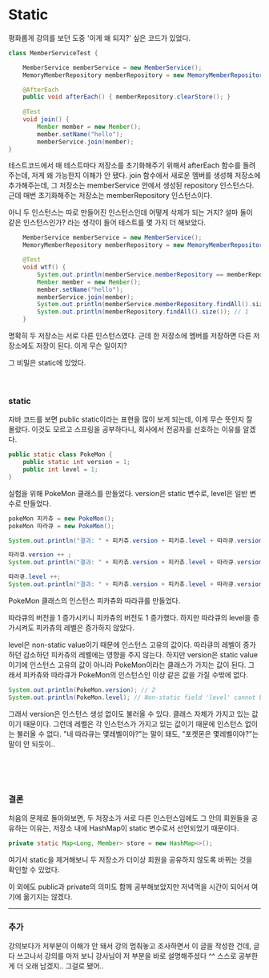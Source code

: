 # Static



평화롭게 강의를 보던 도중 '이게 왜 되지?' 싶은 코드가 있었다.

```java
class MemberServiceTest {

    MemberService memberService = new MemberService();
    MemoryMemberRepository memberRepository = new MemoryMemberRepository();

    @AfterEach
    public void afterEach() { memberRepository.clearStore(); }
    
    @Test
    void join() {
        Member member = new Member();
        member.setName("hello");
        memberService.join(member);
}
```



테스트코드에서 매 테스트마다 저장소를 초기화해주기 위해서 afterEach 함수를 돌려주는데, 저게 왜 가능한지 이해가 안 됐다. join 함수에서 새로운 멤버를 생성해 저장소에 추가해주는데, 그 저장소는 memberService 안에서 생성된 repository 인스턴스다. 근데 매번 초기화해주는 저장소는 memberRepository 인스턴스이다. 

아니 두 인스턴스는 따로 만들어진 인스턴스인데 어떻게 삭제가 되는 거지? 설마 둘이 같은 인스턴스인가? 라는 생각이 들어 테스트를 몇 가지 더 해보았다.

```java
    MemberService memberService = new MemberService();
    MemoryMemberRepository memberRepository = new MemoryMemberRepository();

    @Test
    void wtf() {
        System.out.println(memberService.memberRepository == memberRepository); // false
        Member member = new Member();
        member.setName("hello");
        memberService.join(member);
        System.out.println(memberService.memberRepository.findAll().size()); // 1
        System.out.println(memberRepository.findAll().size()); // 1
    }
```

명확히 두 저장소는 서로 다른 인스턴스였다. 근데 한 저장소에 멤버를 저장하면 다른 저장소에도 저장이 된다. 이게 무슨 일이지?

그 비밀은 static에 있었다. 
<br><br><br>


### static

자바 코드를 보면 public static이라는 표현을 많이 보게 되는데, 이게 무슨 뜻인지 잘 몰랐다. 이것도 모르고 스프링을 공부하다니, 회사에서 전공자를 선호하는 이유를 알겠다.



```java
public static class PokeMon {
    public static int version = 1;
    public int level = 1;
}
```

실험을 위해 PokeMon 클래스를 만들었다. version은 static 변수로, level은 일반 변수로 만들었다.



```java
pokeMon 피카츄 = new PokeMon();
pokeMon 따라큐 = new PokeMon();

System.out.println("결과: " + 피카츄.version + 피카츄.level + 따라큐.version + 따라큐.level); // 결과: 1111

따라큐.version ++ ;
System.out.println("결과: " + 피카츄.version + 피카츄.level + 따라큐.version + 따라큐.level); // 결과: 2121

따라큐.level ++;
System.out.println("결과: " + 피카츄.version + 피카츄.level + 따라큐.version + 따라큐.level); // 결과: 2122
```

PokeMon 클래스의 인스턴스 피카츄와 따라큐를 만들었다.

따라큐의 버전을 1 증가시키니 피카츄의 버전도 1 증가했다. 하지만 따라큐의 level을 증가시켜도 피카츄의 레벨은 증가하지 않았다.

level은 non-static value이기 때문에 인스턴스 고유의 값이다. 따라큐의 레벨이 증가하던 감소하던 피카츄의 레벨에는 영향을 주지 않는다. 하지만 version은 static value이기에 인스턴스 고유의 값이 아니라 PokeMon이라는 클래스가 가지는 값이 된다. 그래서 피카츄와 따라큐가 PokeMon의 인스턴스인 이상 같은 값을 가질 수밖에 없다.

```java
System.out.println(PokeMon.version); // 2
System.out.println(PokeMon.level); // Non-static field 'level' cannot be referenced from a static context
```

그래서 version은 인스턴스 생성 없이도 불러올 수 있다. 클래스 자체가 가지고 있는 값이기 때문이다. 그런데 레벨은 각 인스턴스가 가지고 있는 값이기 때문에 인스턴스 없이는 불러올 수 없다. "네 따라큐는 몇레벨이야?"는 말이 돼도, "포켓몬은 몇레벨이야?"는 말이 안 되듯이..

<br><br><br>

### 결론

처음의 문제로 돌아와보면, 두 저장소가 서로 다른 인스턴스임에도 그 안의 회원들을 공유하는 이유는, 저장소 내에 HashMap이 static 변수로서 선언되었기 때문이다. 

```java
private static Map<Long, Member> store = new HashMap<>();
```

여기서 static을 제거해보니 두 저장소가 더이상 회원을 공유하지 않도록 바뀌는 것을 확인할 수 있었다.

이 외에도 public과 private의 의미도 함께 공부해보았지만 저녁먹을 시간이 되어서 여기에 옮기지는 않겠다. 

<hr>

### 추가

강의보다가 저부분이 이해가 안 돼서 강의 멈춰놓고 조사하면서 이 글을 작성한 건데, 글 다 쓰고나서 강의를 마저 보니 강사님이 저 부분을 바로 설명해주셨다 ^^
스스로 공부한 게 더 오래 남겠지.. 그걸로 됐어..

